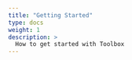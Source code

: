 ```yaml
---
title: "Getting Started"
type: docs
weight: 1
description: >
  How to get started with Toolbox
---
```

